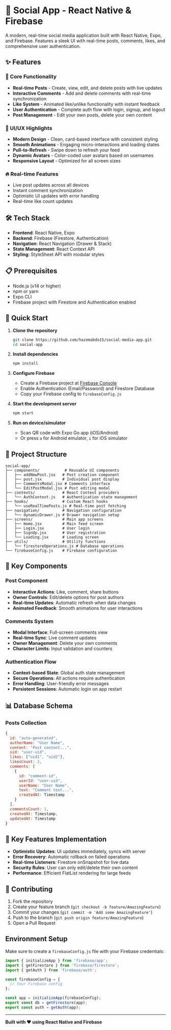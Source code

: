 # 🚀 Social App - React Native & Firebase

A modern, real-time social media application built with React Native, Expo, and Firebase. Features a sleek UI with real-time posts, comments, likes, and comprehensive user authentication.

## ✨ Features

### 📱 Core Functionality
- **Real-time Posts** - Create, view, edit, and delete posts with live updates
- **Interactive Comments** - Add and delete comments with real-time synchronization  
- **Like System** - Animated like/unlike functionality with instant feedback
- **User Authentication** - Complete auth flow with login, signup, and logout
- **Post Management** - Edit your own posts, delete your own content

### 🎨 UI/UX Highlights
- **Modern Design** - Clean, card-based interface with consistent styling
- **Smooth Animations** - Engaging micro-interactions and loading states
- **Pull-to-Refresh** - Swipe down to refresh your feed
- **Dynamic Avatars** - Color-coded user avatars based on usernames
- **Responsive Layout** - Optimized for all screen sizes

### 🔥 Real-time Features
- Live post updates across all devices
- Instant comment synchronization
- Optimistic UI updates with error handling
- Real-time like count updates

## 🛠️ Tech Stack

- **Frontend**: React Native, Expo
- **Backend**: Firebase (Firestore, Authentication)
- **Navigation**: React Navigation (Drawer & Stack)
- **State Management**: React Context API
- **Styling**: StyleSheet API with modular styles

## 📋 Prerequisites

- Node.js (v14 or higher)
- npm or yarn
- Expo CLI
- Firebase project with Firestore and Authentication enabled

## 🚀 Quick Start

1. **Clone the repository**
   ```bash
   git clone https://github.com/hazemabdo15/social-media-app.git
   cd social-app
   ```

2. **Install dependencies**
   ```bash
   npm install
   ```

3. **Configure Firebase**
   - Create a Firebase project at [Firebase Console](https://console.firebase.google.com)
   - Enable Authentication (Email/Password) and Firestore Database
   - Copy your Firebase config to `firebaseConfig.js`

4. **Start the development server**
   ```bash
   npm start
   ```

5. **Run on device/simulator**
   - Scan QR code with Expo Go app (iOS/Android)
   - Or press `a` for Android emulator, `i` for iOS simulator

## 📁 Project Structure

```
social-app/
├── components/           # Reusable UI components
│   ├── addNewPost.jsx   # Post creation component
│   ├── post.jsx         # Individual post display
│   ├── CommentsModal.jsx # Comments interface
│   └── EditPostModal.jsx # Post editing modal
├── contexts/            # React Context providers
│   └── AuthContext.js   # Authentication state management
├── hooks/               # Custom React hooks
│   └── useRealTimePosts.js # Real-time post fetching
├── navigation/          # Navigation configuration
│   └── dynamicDrawer.js # Drawer navigation setup
├── screens/             # Main app screens
│   ├── Home.jsx         # Main feed screen
│   ├── Login.jsx        # User login
│   ├── SignUp.jsx       # User registration
│   └── Loading.jsx      # Loading screen
├── utils/               # Utility functions
│   └── firestoreOperations.js # Database operations
└── firebaseConfig.js    # Firebase configuration
```

## 🔧 Key Components

### Post Component
- **Interactive Actions**: Like, comment, share buttons
- **Owner Controls**: Edit/delete options for post authors
- **Real-time Updates**: Automatic refresh when data changes
- **Animated Feedback**: Smooth animations for user interactions

### Comments System
- **Modal Interface**: Full-screen comments view
- **Real-time Sync**: Live comment updates
- **Owner Management**: Delete your own comments
- **Character Limits**: Input validation and counters

### Authentication Flow
- **Context-based State**: Global auth state management
- **Secure Operations**: All actions require authentication
- **Error Handling**: User-friendly error messages
- **Persistent Sessions**: Automatic login on app restart

## 📊 Database Schema

### Posts Collection
```javascript
{
  id: "auto-generated",
  authorName: "User Name",
  content: "Post content...",
  uid: "user-uid",
  likes: ["uid1", "uid2"],
  likesCount: 2,
  comments: [
    {
      id: "comment-id",
      userId: "user-uid", 
      userName: "User Name",
      text: "Comment text...",
      createdAt: Timestamp
    }
  ],
  commentsCount: 1,
  createdAt: Timestamp,
  updatedAt: Timestamp
}
```

## 🎯 Key Features Implementation

- **Optimistic Updates**: UI updates immediately, syncs with server
- **Error Recovery**: Automatic rollback on failed operations
- **Real-time Listeners**: Firestore onSnapshot for live data
- **Security Rules**: User can only edit/delete their own content
- **Performance**: Efficient FlatList rendering for large feeds

## 🤝 Contributing

1. Fork the repository
2. Create your feature branch (`git checkout -b feature/AmazingFeature`)
3. Commit your changes (`git commit -m 'Add some AmazingFeature'`)
4. Push to the branch (`git push origin feature/AmazingFeature`)
5. Open a Pull Request

##  Environment Setup

Make sure to create a `firebaseConfig.js` file with your Firebase credentials:

```javascript
import { initializeApp } from 'firebase/app';
import { getFirestore } from 'firebase/firestore';
import { getAuth } from 'firebase/auth';

const firebaseConfig = {
  // Your Firebase config
};

const app = initializeApp(firebaseConfig);
export const db = getFirestore(app);
export const auth = getAuth(app);
```

---

**Built with ❤️ using React Native and Firebase**
